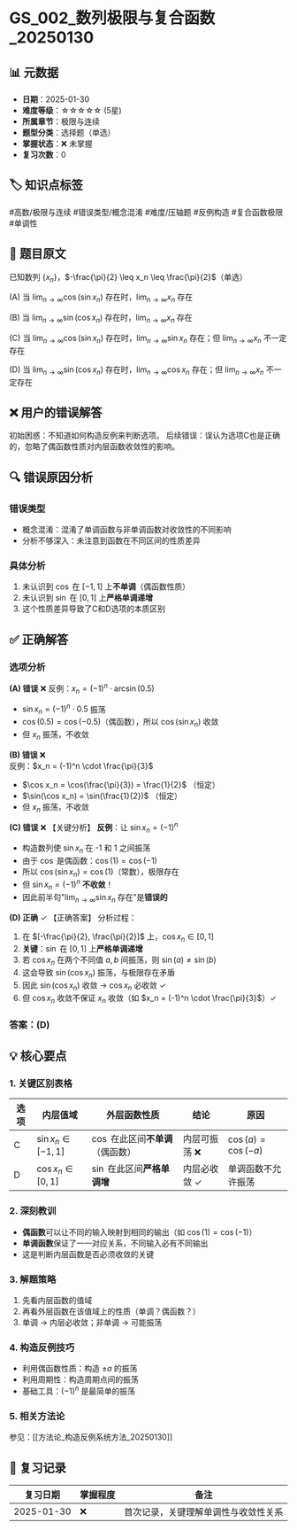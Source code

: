 # GS_002_数列极限与复合函数_20250130

## 📊 元数据
- **日期**：2025-01-30
- **难度等级**：☆☆☆☆☆ (5星)
- **所属章节**：极限与连续
- **题型分类**：选择题（单选）
- **掌握状态**：❌ 未掌握
- **复习次数**：0

## 🏷️ 知识点标签
#高数/极限与连续 #错误类型/概念混淆 #难度/压轴题 #反例构造 #复合函数极限 #单调性

## 📝 题目原文
已知数列 $\{x_n\}$，$-\frac{\pi}{2} \leq x_n \leq \frac{\pi}{2}$（单选）

(A) 当 $\lim_{n \to \infty} \cos(\sin x_n)$ 存在时，$\lim_{n \to \infty} x_n$ 存在

(B) 当 $\lim_{n \to \infty} \sin(\cos x_n)$ 存在时，$\lim_{n \to \infty} x_n$ 存在

(C) 当 $\lim_{n \to \infty} \cos(\sin x_n)$ 存在时，$\lim_{n \to \infty} \sin x_n$ 存在；但 $\lim_{n \to \infty} x_n$ 不一定存在

(D) 当 $\lim_{n \to \infty} \sin(\cos x_n)$ 存在时，$\lim_{n \to \infty} \cos x_n$ 存在；但 $\lim_{n \to \infty} x_n$ 不一定存在

## ❌ 用户的错误解答
初始困惑：不知道如何构造反例来判断选项。
后续错误：误认为选项C也是正确的，忽略了偶函数性质对内层函数收敛性的影响。

## 🔍 错误原因分析
### 错误类型
- 概念混淆：混淆了单调函数与非单调函数对收敛性的不同影响
- 分析不够深入：未注意到函数在不同区间的性质差异

### 具体分析
1. 未认识到 $\cos$ 在 $[-1,1]$ 上**不单调**（偶函数性质）
2. 未认识到 $\sin$ 在 $[0,1]$ 上**严格单调递增**
3. 这个性质差异导致了C和D选项的本质区别

## ✅ 正确解答

### 选项分析

**(A) 错误** ❌
反例：$x_n = (-1)^n \cdot \arcsin(0.5)$
- $\sin x_n = (-1)^n \cdot 0.5$ 振荡
- $\cos(0.5) = \cos(-0.5)$（偶函数），所以 $\cos(\sin x_n)$ 收敛
- 但 $x_n$ 振荡，不收敛

**(B) 错误** ❌  
反例：$x_n = (-1)^n \cdot \frac{\pi}{3}$
- $\cos x_n = \cos(\frac{\pi}{3}) = \frac{1}{2}$ （恒定）
- $\sin(\cos x_n) = \sin(\frac{1}{2})$ （恒定）
- 但 $x_n$ 振荡，不收敛

**(C) 错误** ❌ 【关键分析】
**反例**：让 $\sin x_n = (-1)^n$
- 构造数列使 $\sin x_n$ 在 -1 和 1 之间振荡
- 由于 $\cos$ 是偶函数：$\cos(1) = \cos(-1)$
- 所以 $\cos(\sin x_n) = \cos(1)$（常数），极限存在
- 但 $\sin x_n = (-1)^n$ **不收敛**！
- 因此前半句"$\lim_{n \to \infty} \sin x_n$ 存在"是**错误的**

**(D) 正确** ✓ 【正确答案】
分析过程：
1. 在 $[-\frac{\pi}{2}, \frac{\pi}{2}]$ 上，$\cos x_n \in [0,1]$
2. **关键**：$\sin$ 在 $[0,1]$ 上**严格单调递增**
3. 若 $\cos x_n$ 在两个不同值 $a,b$ 间振荡，则 $\sin(a) \neq \sin(b)$
4. 这会导致 $\sin(\cos x_n)$ 振荡，与极限存在矛盾
5. 因此 $\sin(\cos x_n)$ 收敛 → $\cos x_n$ 必收敛 ✓
6. 但 $\cos x_n$ 收敛不保证 $x_n$ 收敛（如 $x_n = (-1)^n \cdot \frac{\pi}{3}$）✓

### 答案：**(D)**

## 💡 核心要点

### 1. 关键区别表格

| 选项 | 内层值域 | 外层函数性质 | 结论 | 原因 |
|------|----------|-------------|------|------|
| C | $\sin x_n \in [-1,1]$ | $\cos$ 在此区间**不单调**（偶函数） | 内层可振荡 ❌ | $\cos(a) = \cos(-a)$ |
| D | $\cos x_n \in [0,1]$ | $\sin$ 在此区间**严格单调增** | 内层必收敛 ✓ | 单调函数不允许振荡 |

### 2. 深刻教训
- **偶函数**可以让不同的输入映射到相同的输出（如 $\cos(1) = \cos(-1)$）
- **单调函数**保证了一一对应关系，不同输入必有不同输出
- 这是判断内层函数是否必须收敛的关键

### 3. 解题策略
1. 先看内层函数的值域
2. 再看外层函数在该值域上的性质（单调？偶函数？）
3. 单调 → 内层必收敛；非单调 → 可能振荡

### 4. 构造反例技巧
- 利用偶函数性质：构造 $\pm a$ 的振荡
- 利用周期性：构造周期点间的振荡
- 基础工具：$(-1)^n$ 是最简单的振荡

### 5. 相关方法论
参见：[[方法论_构造反例系统方法_20250130]]

## 📅 复习记录
| 复习日期 | 掌握程度 | 备注 |
|---------|---------|------|
| 2025-01-30 | ❌ | 首次记录，关键理解单调性与收敛性关系 |